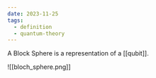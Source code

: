 ```yaml
---
date: 2023-11-25
tags:
  - definition
  - quantum-theory
---
```


A Block Sphere is a representation of a [[qubit]].

![[bloch_sphere.png]]